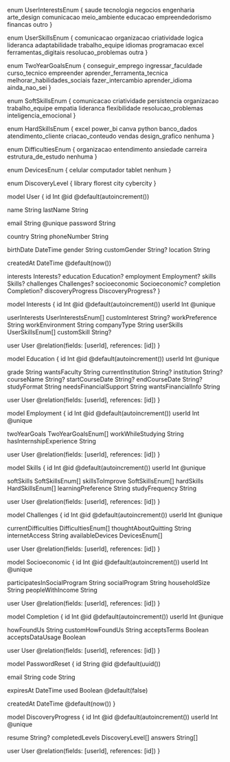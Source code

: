 

enum UserInterestsEnum {
  saude
  tecnologia
  negocios
  engenharia
  arte_design
  comunicacao
  meio_ambiente
  educacao
  empreendedorismo
  financas
  outro
}

enum UserSkillsEnum {
  comunicacao
  organizacao
  criatividade
  logica
  lideranca
  adaptabilidade
  trabalho_equipe
  idiomas
  programacao
  excel
  ferramentas_digitais
  resolucao_problemas
  outra
}

enum TwoYearGoalsEnum {
  conseguir_emprego
  ingressar_faculdade
  curso_tecnico
  empreender
  aprender_ferramenta_tecnica
  melhorar_habilidades_sociais
  fazer_intercambio
  aprender_idioma
  ainda_nao_sei
}

enum SoftSkillsEnum {
  comunicacao
  criatividade
  persistencia
  organizacao
  trabalho_equipe
  empatia
  lideranca
  flexibilidade
  resolucao_problemas
  inteligencia_emocional
}

enum HardSkillsEnum {
  excel
  power_bi
  canva
  python
  banco_dados
  atendimento_cliente
  criacao_conteudo
  vendas
  design_grafico
  nenhuma
}

enum DifficultiesEnum {
  organizacao
  entendimento
  ansiedade
  carreira
  estrutura_de_estudo
  nenhuma
}

enum DevicesEnum {
  celular
  computador
  tablet
  nenhum
}

enum DiscoveryLevel {
  library
  florest
  city
  cybercity
}

model User {
  id                  Int                  @id @default(autoincrement())
  
  name                String
  lastName            String

  email               String               @unique
  password            String

  country             String
  phoneNumber         String

  birthDate           DateTime
  gender              String
  customGender        String?
  location            String

  createdAt           DateTime             @default(now())

  interests           Interests?
  education           Education?
  employment          Employment?
  skills              Skills?
  challenges          Challenges?
  socioeconomic       Socioeconomic?
  completion          Completion?
  discoveryProgress   DiscoveryProgress?
}

model Interests {
  id                  Int                  @id @default(autoincrement())
  userId              Int                  @unique

  userInterests       UserInterestsEnum[]
  customInterest      String?
  workPreference      String
  workEnvironment     String
  companyType         String
  userSkills          UserSkillsEnum[]
  customSkill         String?

  user                User                 @relation(fields: [userId], references: [id])
}

model Education {
  id                      Int      @id @default(autoincrement())
  userId                  Int      @unique
  
  grade                   String
  wantsFaculty            String
  currentInstitution      String?
  institution             String?
  courseName              String?
  startCourseDate         String?
  endCourseDate           String?
  studyFormat             String
  needsFinancialSupport   String
  wantsFinancialInfo      String

  user                    User     @relation(fields: [userId], references: [id])
}

model Employment {
  id                        Int                     @id @default(autoincrement())
  userId                    Int                     @unique
  
  twoYearGoals              TwoYearGoalsEnum[]
  workWhileStudying         String
  hasInternshipExperience   String

  user                      User                    @relation(fields: [userId], references: [id])
}

model Skills {
  id                Int              @id @default(autoincrement())
  userId            Int              @unique
  
  softSkills        SoftSkillsEnum[]
  skillsToImprove   SoftSkillsEnum[]
  hardSkills        HardSkillsEnum[]
  learningPreference String
  studyFrequency     String

  user              User             @relation(fields: [userId], references: [id])
}

model Challenges {
  id                    Int     @id @default(autoincrement())
  userId                Int     @unique
  
  currentDifficulties   DifficultiesEnum[]
  thoughtAboutQuitting  String
  internetAccess        String
  availableDevices      DevicesEnum[]

  user                  User    @relation(fields: [userId], references: [id])
}

model Socioeconomic {
  id                            Int     @id @default(autoincrement())
  userId                        Int     @unique

  participatesInSocialProgram  String
  socialProgram                String
  householdSize                String
  peopleWithIncome             String

  user                          User    @relation(fields: [userId], references: [id])
}

model Completion {
  id                Int       @id @default(autoincrement())
  userId            Int       @unique

  howFoundUs        String
  customHowFoundUs  String
  acceptsTerms      Boolean
  acceptsDataUsage  Boolean

  user              User      @relation(fields: [userId], references: [id])
}

model PasswordReset {
  id        String   @id @default(uuid())

  email     String
  code      String

  expiresAt DateTime
  used      Boolean  @default(false)
  
  createdAt DateTime @default(now())
}


model DiscoveryProgress {
  id               Int              @id @default(autoincrement())
  userId           Int              @unique
  
  resume           String?
  completedLevels  DiscoveryLevel[]
  answers          String[]

  user             User             @relation(fields: [userId], references: [id])
}